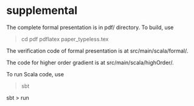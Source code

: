 # supplemental

The complete formal presentation is in pdf/ directory. To build, use
> cd pdf
> pdflatex paper_typeless.tex

The verification code of formal presentation is at src/main/scala/formal/.

The code for higher order gradient is at src/main/scala/highOrder/.

To run Scala code, use
> sbt

sbt > run
